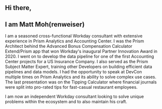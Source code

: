 ## Hi there,
## I am Matt Moh(renweiser)

I am a seasoned cross-functional Workday consultant with extensive experience in Prism Analytics and Accounting Center. I was the Prism Architect behind the Advanced Bonus Compensation Calculator Extend/Prism app that won Workday's inaugural Partner Innovation Award in 2020. I went on to develop the data pipeline for one of the first Accounting Center projects for a US Insurance Company. I also served as the Prism Subject Matter Expert, training other Developers on building efficient data pipelines and data models. I had the opportunity to speak at DevCon multiple times on Prism Analytics and its ability to solve complex use cases. The last presentation was on the Tipping Calculator where financial journals were split into pro-rated tips for fast-casual restaurant employees.

I am now an independent Workday consultant looking to solve unique problems within the ecosystem and to also maintain his craft.
